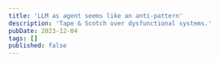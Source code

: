 ```yaml
---
title: 'LLM as agent seems like an anti-pattern'
description: 'Tape & Scotch over dysfunctional systems.'
pubDate: 2023-12-04
tags: []
published: false
---
```

